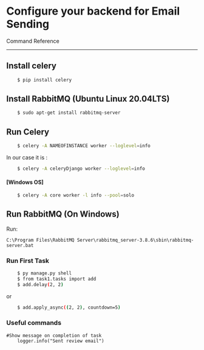 

# **Configure your backend for Email Sending**

Command Reference
***

## **Install celery**
```bash
    $ pip install celery
```
## **Install RabbitMQ (Ubuntu Linux 20.04LTS)**
```bash
    $ sudo apt-get install rabbitmq-server
```
## **Run Celery**
```bash
    $ celery -A NAMEOFINSTANCE worker --loglevel=info
```
In our case it is : 
```bash
    $ celery -A celeryDjango worker --loglevel=info
```
####  **[Windows OS]**
```bash
    $ celery -A core worker -l info --pool=solo
```
## **Run RabbitMQ (On Windows)**

Run:
```
C:\Program Files\RabbitMQ Server\rabbitmq_server-3.8.6\sbin\rabbitmq-server.bat
```
### **Run First Task**
```bash
    $ py manage.py shell
    $ from task1.tasks import add
    $ add.delay(2, 2)
```
or
```bash
    $ add.apply_async((2, 2), countdown=5)
```

### **Useful commands**
    #Show message on completion of task
        logger.info("Sent review email")